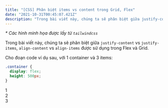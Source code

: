 ```yaml
---
title: "[CSS] Phân biệt items vs content trong Grid, Flex"
date: "2021-10-31T00:45:07.421Z"
description: "Trong bài viết này, chúng ta sẽ phân biệt giữa justify-content vs justify-items, align-content vs align-items được sử dụng trong Flex và Grid"
---
```


_\* Các hình minh họa được lấy từ `tailwindcss`_

Trong bài viết này, chúng ta sẽ phân biệt giữa `justify-content` vs `justify-items`, `align-content` vs `align-items` được sử dụng trong Flex và Grid.

Cho đoạn code ví dụ sau, với 1 container và 3 items:

```css
.container {
  display: flex;
  height: 500px;
}
```

<div class="rounded-xl overflow-hidden bg-gradient-to-r from-blue-50 to-blue-100 p-6">
  <div class="flex justify-center">
    <div class="w-16 h-16 text-white text-2xl font-extrabold rounded-md flex items-center justify-center bg-blue-500 m-2">1</div>
    <div class="w-16 h-16 text-white text-2xl font-extrabold rounded-md flex items-center justify-center bg-blue-500 m-2">2</div>
    <div class="w-16 h-16 text-white text-2xl font-extrabold rounded-md flex items-center justify-center bg-blue-500 m-2">3</div>
  </div>
</div>
